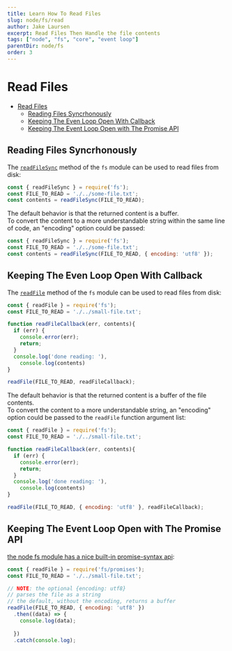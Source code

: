 ```yaml
---
title: Learn How To Read Files
slug: node/fs/read
author: Jake Laursen
excerpt: Read Files Then Handle the file contents
tags: ["node", "fs", "core", "event loop"]
parentDir: node/fs
order: 3
---
```


# Read Files
- [Read Files](#read-files)
  - [Reading Files Syncrhonously](#reading-files-syncrhonously)
  - [Keeping The Even Loop Open With Callback](#keeping-the-even-loop-open-with-callback)
  - [Keeping The Event Loop Open with The Promise API](#keeping-the-event-loop-open-with-the-promise-api)

## Reading Files Syncrhonously
The [`readFileSync`](https://nodejs.org/dist/latest-v18.x/docs/api/fs.html#fsreadfilesyncpath-options) method of the `fs` module can be used to read files from disk:
```js
const { readFileSync } = require('fs');
const FILE_TO_READ = './../some-file.txt';
const contents = readFileSync(FILE_TO_READ);
```
The default behavior is that the returned content is a buffer.  
To convert the content to a more understandable string within the same line of code, an "encoding" option could be passed:
```js
const { readFileSync } = require('fs');
const FILE_TO_READ = './../some-file.txt';
const contents = readFileSync(FILE_TO_READ, { encoding: 'utf8' });
```

## Keeping The Even Loop Open With Callback
The [`readFile`](https://nodejs.org/dist/latest-v18.x/docs/api/fs.html#fsreadfilepath-options-callback) method of the `fs` module can be used to read files from disk:
```js
const { readFile } = require('fs');
const FILE_TO_READ = './../small-file.txt';

function readFileCallback(err, contents){
  if (err) {
    console.error(err);
    return;
  }
  console.log('done reading: '),
    console.log(contents)
}

readFile(FILE_TO_READ, readFileCallback);

```
The default behavior is that the returned content is a buffer of the file contents.  
To convert the content to a more understandable string, an "encoding" option could be passed to the `readFile` function argument list:
```js
const { readFile } = require('fs');
const FILE_TO_READ = './../small-file.txt';

function readFileCallback(err, contents){
  if (err) {
    console.error(err);
    return;
  }
  console.log('done reading: '),
    console.log(contents)
}

readFile(FILE_TO_READ, { encoding: 'utf8' }, readFileCallback);
```

## Keeping The Event Loop Open with The Promise API
[the node fs module has a nice built-in promise-syntax api](https://nodejs.org/dist/latest-v18.x/docs/api/fs.html#promises-api):
```js
const { readFile } = require('fs/promises');
const FILE_TO_READ = './../small-file.txt';

// NOTE: the optional {encoding: utf8} 
// parses the file as a string
// the default, without the encoding, returns a buffer
readFile(FILE_TO_READ, { encoding: 'utf8' })
  .then((data) => {
    console.log(data);
    
  })
  .catch(console.log);
```